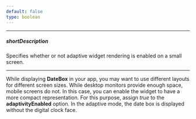 ```yaml
---
default: false
type: boolean
---
```

---
##### shortDescription
Specifies whether or not adaptive widget rendering is enabled on a small screen.

---
While displaying **DateBox** in your app, you may want to use different layouts for different screen sizes. While desktop monitors provide enough space, mobile screens do not. In this case, you can enable the widget to have a more compact representation. For this purpose, assign *true* to the **adaptivityEnabled** option. In the adaptive mode, the date box is displayed without the digital clock face.